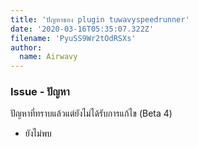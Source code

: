 ```yaml
---
title: 'ปัญหาของ plugin tuwavyspeedrunner'
date: '2020-03-16T05:35:07.322Z'
filename: 'PyuSS9Wr2tOdRSXs'
author:
  name: Airwavy
---
```


### <i class="bi bi-bug-fill"></i> Issue - ปัญหา
ปัญหาที่ทราบแล้วแต่ยังไม่ได้รับการแก้ไข (Beta 4)
- ยังไม่พบ
